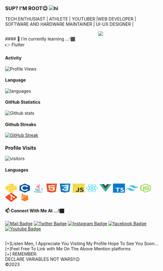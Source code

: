 ### SUP? I'M ROOT😉 <img src="https://user-images.githubusercontent.com/1303154/88677602-1635ba80-d120-11ea-84d8-d263ba5fc3c0.gif" width="28px" alt="hi">
TECH ENTHUSIAST | ATHLETE | YOUTUBER |WEB DEVELOPER | SOFTWARE AND HARDWARE MAINTAINER | UI-UX DESIGNER |


<img align='right' src='https://user-images.githubusercontent.com/5713670/87202985-820dcb80-c2b6-11ea-9f56-7ec461c497c3.gif' width='200"'>
<br>
#### 🌱 I’m currently learning ...👇🏾</br>
👉️ Flutter</br>

#### Activity
<!--START_SECTION:waka-->

![Profile Views](http://img.shields.io/badge/Profile%20Views-25-red)
#### Language
![languages](https://github-readme-stats.vercel.app/api/top-langs/?username=ROOT-017&layout=compact&theme=chartreuse-dark)


<!--END_SECTION:waka-->
#### GitHub Statistics
![Github stats](https://github-readme-stats.vercel.app/api?username=ROOT-017&show_icons=true&count_private=true&theme=chartreuse-dark)

#### Github Streaks

[![GitHub Streak](https://github-readme-streak-stats.herokuapp.com/?user=ROOT-017&theme=chartreuse-dark)](https://git.io/streak-stats)
<!---
[![GitHub Streak](https://github-readme-streak-stats.herokuapp.com/?user=ROOT-017)](https://git.io/streak-stats)--->
### Profile Visits 
![visitors](https://visitor-badge.glitch.me/badge?page_id=ROOT-017)</br>

<!---
[![GitHub Streak](https://github-readme-streak-stats.herokuapp.com/?user=ROOT-017&theme=merko)](https://git.io/streak-stats)
<img src="https://camo.githubusercontent.com/e2a00321a82939b98badb34ca9b55684b74722a915152496e33095cb14005be8/68747470733a2f2f6769746875622d726561646d652d73747265616b2d73746174732e6865726f6b756170702e636f6d2f3f757365723d4e6562612d456d6d616e75656c267468656d653d6461726b" width="48%" data-canonical-src="https://github-readme-streak-stats.herokuapp.com/?user=ROOT-017&amp;theme=dark" style="max-width: 100%;">--->

 #### Languages 


<div style="
  div{padding:20px;
    margin:20px;
  border-style:red:
    backgrown color:maroon">
<div style="display: inline_block"><br>
  <img align="center" alt="Uly-Js" height="30" width="40" src="https://raw.githubusercontent.com/devicons/devicon/master/icons/python/python-plain.svg">
  <img align="center" alt="Uly-Ts" height="30" width="40" src="https://raw.githubusercontent.com/devicons/devicon/master/icons/c/c-plain.svg">
  <img align="center" alt="Uly-Java" height="30" width="40" src="https://raw.githubusercontent.com/devicons/devicon/master/icons/java/java-original.svg">
  <img align="center" alt="Uly-HTML" height="30" width="40" src="https://raw.githubusercontent.com/devicons/devicon/master/icons/html5/html5-original.svg">
  <img align="center" alt="Uly-CSS" height="30" width="40" src="https://raw.githubusercontent.com/devicons/devicon/master/icons/css3/css3-original.svg">
  <img align="center" alt="Uly-Javascript" height="30" width="40" src="https://raw.githubusercontent.com/devicons/devicon/master/icons/javascript/javascript-original.svg">
   <img align="center" alt="Uly-Javascript" height="30" width="40" src="https://raw.githubusercontent.com/devicons/devicon/master/icons/react/react-original.svg">
   <img align="center" alt="Uly-VueJS" height="30" width="40" src="https://raw.githubusercontent.com/devicons/devicon/master/icons/vuejs/vuejs-original.svg">
   <img align="center" alt="Uly-typescript" height="30" width="40" src="https://raw.githubusercontent.com/devicons/devicon/master/icons/typescript/typescript-original.svg">
  <img align="center" alt="Uly-tailwindcss" height="30" width="40" src="https://raw.githubusercontent.com/devicons/devicon/master/icons/tailwindcss/tailwindcss-plain.svg">
  <img align="center" alt="Uly-nodejs" height="30" width="40" src="https://raw.githubusercontent.com/devicons/devicon/master/icons/nodejs/nodejs-original.svg">
  <img align="center" alt="Uly-git" height="30" width="40" src="https://raw.githubusercontent.com/devicons/devicon/master/icons/git/git-original.svg">
  <img align="center" alt="Uly-firebase" height="30" width="40" src="https://raw.githubusercontent.com/devicons/devicon/master/icons/firebase/firebase-plain.svg">
  
  
</div>
</div>
 
<!--- Nothing important--->
#### 📫 Connect With Me At ...👇🏾


[![Mail Badge](https://img.shields.io/badge/-NKWETACHA_TERENCE-c0392b?style=flat&labelColor=c0392b&logo=gmail&logoColor=white)](mailto:nkwetachaterence17@gmail.com)
[![Twitter Badge](https://img.shields.io/badge/-@RootMultivate-1ca0f1?style=flat&labelColor=1ca0f1&logo=twitter&logoColor=white&link=https://twitter.com/RootMultivate)](https://twitter.com/RootMultivate/) 
[![Instagram Badge](https://img.shields.io/badge/-@jeezyway_terence-ef4c5d?style=flat&labelColor=ef4c5d&logo=instagram&logoColor=white)](https://www.instagram.com/jeezyway_terence/)
[![facebook Badge](https://img.shields.io/badge/-@Jeezyway_Terence-405DE6?style=flat&labelColor=5851DB&logo=facebook&logoColor=white)](https://www.facebook.com/profile.php?id=100009315999653)
[![Youtube Badge](https://img.shields.io/badge/-@ROOT_TECH-cc3300?style=flat&labelColor=cc3300&logo=youtube&logoColor=white)](https://www.youtube.com/channel/UCGv3no5_J8aZLNi-SRxNVNg/)

<!---My code is public not protected except the copyright statement-->
<!--#### Overall Github Statistics
<p>
    <img width="600"  
         src="https://metrics.lecoq.io/ROOT-017?id=ROOT-017" 
         alt="ROOT-017's Github Metrics"
    />
</p>--->
<!--each day i run out of inspiration --->
<!---
#### What About This Master Piece:
[<img src="https://now-playing-codestackr.vercel.app/api/spotify-playing" alt="pro-prodipto's Spotify List" width="100%" />](https://open.spotify.com/playlist/1DQ8pUggS06YZk1u7tuTEC)
--->
</br>
[+]Listen Men, I Appreciate You Visiting My Profile Hope To See You Soon...</BR>
[+]Feel Free To Link with Me On The Above Mention platforms</br>
[+] REMEMBER:</br> DECLARE VARIABLES NOT WARS!!😉</br>
©2023 </b>
